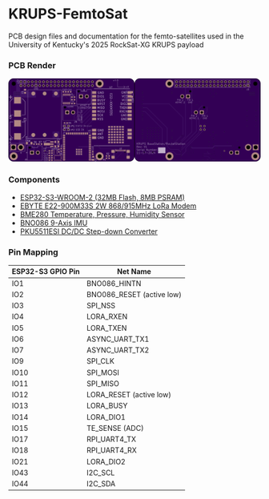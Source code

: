 # KRUPS-FemtoSat
PCB design files and documentation for the femto-satellites used in the University of Kentucky's 2025 RockSat-XG KRUPS payload

### PCB Render
<img src="Documentation/pcbtop.png" width="50%"><img src="Documentation/pcbbottom.png" width="50%">

### Components
- [ESP32-S3-WROOM-2 (32MB Flash, 8MB PSRAM)](https://www.espressif.com/sites/default/files/documentation/esp32-s3-wroom-2_datasheet_en.pdf)
- [EBYTE E22-900M33S 2W 868/915MHz LoRa Modem](https://www.cdebyte.com/pdf-down.aspx?id=2954)
- [BME280 Temperature, Pressure, Humidity Sensor](https://www.bosch-sensortec.com/media/boschsensortec/downloads/datasheets/bst-bme280-ds002.pdf)
- [BNO086 9-Axis IMU](https://www.mouser.com/datasheet/2/1480/BNO080_085_Datasheet-3196201.pdf)
- [PKU5511ESI DC/DC Step-down Converter](https://flexpowermodules.com/resources/fpm-techspec-pku5500e)

### Pin Mapping
| ESP32-S3 GPIO Pin | Net Name |
| --- | --- |
| IO1 | BNO086_HINTN |
| IO2 | BNO086_RESET (active low) |
| IO3 | SPI_NSS |
| IO4 | LORA_RXEN |
| IO5 | LORA_TXEN |
| IO6 | ASYNC_UART_TX1 |
| IO7 | ASYNC_UART_TX2 |
| IO9 | SPI_CLK |
| IO10 | SPI_MOSI |
| IO11 | SPI_MISO |
| IO12 | LORA_RESET (active low)|
| IO13 | LORA_BUSY |
| IO14 | LORA_DIO1 |
| IO15 | TE_SENSE (ADC) |
| IO17 | RPI_UART4_TX |
| IO18 | RPI_UART4_RX |
| IO21 | LORA_DIO2 |
| IO43 | I2C_SCL |
| IO44 | I2C_SDA |

